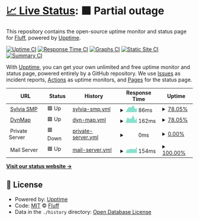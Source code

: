 # [📈 Live Status](https://status.sylvy.me): <!--live status--> **🟧 Partial outage**

This repository contains the open-source uptime monitor and status page for [Fluff](https://status.sylvy.me), powered by [Upptime](https://github.com/upptime/upptime).

[![Uptime CI](https://github.com/fluff663/SylviaSMPStatus/workflows/Uptime%20CI/badge.svg)](https://github.com/fluff663/SylviaSMPStatus/actions?query=workflow%3A%22Uptime+CI%22)
[![Response Time CI](https://github.com/fluff663/SylviaSMPStatus/workflows/Response%20Time%20CI/badge.svg)](https://github.com/fluff663/SylviaSMPStatus/actions?query=workflow%3A%22Response+Time+CI%22)
[![Graphs CI](https://github.com/fluff663/SylviaSMPStatus/workflows/Graphs%20CI/badge.svg)](https://github.com/fluff663/SylviaSMPStatus/actions?query=workflow%3A%22Graphs+CI%22)
[![Static Site CI](https://github.com/fluff663/SylviaSMPStatus/workflows/Static%20Site%20CI/badge.svg)](https://github.com/fluff663/SylviaSMPStatus/actions?query=workflow%3A%22Static+Site+CI%22)
[![Summary CI](https://github.com/fluff663/SylviaSMPStatus/workflows/Summary%20CI/badge.svg)](https://github.com/fluff663/SylviaSMPStatus/actions?query=workflow%3A%22Summary+CI%22)

With [Upptime](https://upptime.js.org), you can get your own unlimited and free uptime monitor and status page, powered entirely by a GitHub repository. We use [Issues](https://github.com/fluff663/SylviaSMPStatus/issues) as incident reports, [Actions](https://github.com/fluff663/SylviaSMPStatus/actions) as uptime monitors, and [Pages](https://status.sylvy.me) for the status page.

<!--start: status pages-->
<!-- This summary is generated by Upptime (https://github.com/upptime/upptime) -->
<!-- Do not edit this manually, your changes will be overwritten -->
<!-- prettier-ignore -->
| URL | Status | History | Response Time | Uptime |
| --- | ------ | ------- | ------------- | ------ |
| <img alt="" src="https://icons.duckduckgo.com/ip3/null.ico" height="13"> [Sylvia SMP](play.sylvy.me) | 🟩 Up | [sylvia-smp.yml](https://github.com/Fluff663/SylviaSMPStatus/commits/HEAD/history/sylvia-smp.yml) | <details><summary><img alt="Response time graph" src="./graphs/sylvia-smp/response-time-week.png" height="20"> 86ms</summary><br><a href="https://status.sylvy.me/history/sylvia-smp"><img alt="Response time 79" src="https://img.shields.io/endpoint?url=https%3A%2F%2Fraw.githubusercontent.com%2FFluff663%2FSylviaSMPStatus%2FHEAD%2Fapi%2Fsylvia-smp%2Fresponse-time.json"></a><br><a href="https://status.sylvy.me/history/sylvia-smp"><img alt="24-hour response time 106" src="https://img.shields.io/endpoint?url=https%3A%2F%2Fraw.githubusercontent.com%2FFluff663%2FSylviaSMPStatus%2FHEAD%2Fapi%2Fsylvia-smp%2Fresponse-time-day.json"></a><br><a href="https://status.sylvy.me/history/sylvia-smp"><img alt="7-day response time 86" src="https://img.shields.io/endpoint?url=https%3A%2F%2Fraw.githubusercontent.com%2FFluff663%2FSylviaSMPStatus%2FHEAD%2Fapi%2Fsylvia-smp%2Fresponse-time-week.json"></a><br><a href="https://status.sylvy.me/history/sylvia-smp"><img alt="30-day response time 73" src="https://img.shields.io/endpoint?url=https%3A%2F%2Fraw.githubusercontent.com%2FFluff663%2FSylviaSMPStatus%2FHEAD%2Fapi%2Fsylvia-smp%2Fresponse-time-month.json"></a><br><a href="https://status.sylvy.me/history/sylvia-smp"><img alt="1-year response time 79" src="https://img.shields.io/endpoint?url=https%3A%2F%2Fraw.githubusercontent.com%2FFluff663%2FSylviaSMPStatus%2FHEAD%2Fapi%2Fsylvia-smp%2Fresponse-time-year.json"></a></details> | <details><summary><a href="https://status.sylvy.me/history/sylvia-smp">78.05%</a></summary><a href="https://status.sylvy.me/history/sylvia-smp"><img alt="All-time uptime 96.60%" src="https://img.shields.io/endpoint?url=https%3A%2F%2Fraw.githubusercontent.com%2FFluff663%2FSylviaSMPStatus%2FHEAD%2Fapi%2Fsylvia-smp%2Fuptime.json"></a><br><a href="https://status.sylvy.me/history/sylvia-smp"><img alt="24-hour uptime 100.00%" src="https://img.shields.io/endpoint?url=https%3A%2F%2Fraw.githubusercontent.com%2FFluff663%2FSylviaSMPStatus%2FHEAD%2Fapi%2Fsylvia-smp%2Fuptime-day.json"></a><br><a href="https://status.sylvy.me/history/sylvia-smp"><img alt="7-day uptime 78.05%" src="https://img.shields.io/endpoint?url=https%3A%2F%2Fraw.githubusercontent.com%2FFluff663%2FSylviaSMPStatus%2FHEAD%2Fapi%2Fsylvia-smp%2Fuptime-week.json"></a><br><a href="https://status.sylvy.me/history/sylvia-smp"><img alt="30-day uptime 88.26%" src="https://img.shields.io/endpoint?url=https%3A%2F%2Fraw.githubusercontent.com%2FFluff663%2FSylviaSMPStatus%2FHEAD%2Fapi%2Fsylvia-smp%2Fuptime-month.json"></a><br><a href="https://status.sylvy.me/history/sylvia-smp"><img alt="1-year uptime 96.60%" src="https://img.shields.io/endpoint?url=https%3A%2F%2Fraw.githubusercontent.com%2FFluff663%2FSylviaSMPStatus%2FHEAD%2Fapi%2Fsylvia-smp%2Fuptime-year.json"></a></details>
| <img alt="" src="https://icons.duckduckgo.com/ip3/dynmap.sylvy.me.ico" height="13"> [DynMap](http://dynmap.sylvy.me) | 🟩 Up | [dyn-map.yml](https://github.com/Fluff663/SylviaSMPStatus/commits/HEAD/history/dyn-map.yml) | <details><summary><img alt="Response time graph" src="./graphs/dyn-map/response-time-week.png" height="20"> 162ms</summary><br><a href="https://status.sylvy.me/history/dyn-map"><img alt="Response time 183" src="https://img.shields.io/endpoint?url=https%3A%2F%2Fraw.githubusercontent.com%2FFluff663%2FSylviaSMPStatus%2FHEAD%2Fapi%2Fdyn-map%2Fresponse-time.json"></a><br><a href="https://status.sylvy.me/history/dyn-map"><img alt="24-hour response time 175" src="https://img.shields.io/endpoint?url=https%3A%2F%2Fraw.githubusercontent.com%2FFluff663%2FSylviaSMPStatus%2FHEAD%2Fapi%2Fdyn-map%2Fresponse-time-day.json"></a><br><a href="https://status.sylvy.me/history/dyn-map"><img alt="7-day response time 162" src="https://img.shields.io/endpoint?url=https%3A%2F%2Fraw.githubusercontent.com%2FFluff663%2FSylviaSMPStatus%2FHEAD%2Fapi%2Fdyn-map%2Fresponse-time-week.json"></a><br><a href="https://status.sylvy.me/history/dyn-map"><img alt="30-day response time 173" src="https://img.shields.io/endpoint?url=https%3A%2F%2Fraw.githubusercontent.com%2FFluff663%2FSylviaSMPStatus%2FHEAD%2Fapi%2Fdyn-map%2Fresponse-time-month.json"></a><br><a href="https://status.sylvy.me/history/dyn-map"><img alt="1-year response time 183" src="https://img.shields.io/endpoint?url=https%3A%2F%2Fraw.githubusercontent.com%2FFluff663%2FSylviaSMPStatus%2FHEAD%2Fapi%2Fdyn-map%2Fresponse-time-year.json"></a></details> | <details><summary><a href="https://status.sylvy.me/history/dyn-map">78.05%</a></summary><a href="https://status.sylvy.me/history/dyn-map"><img alt="All-time uptime 96.62%" src="https://img.shields.io/endpoint?url=https%3A%2F%2Fraw.githubusercontent.com%2FFluff663%2FSylviaSMPStatus%2FHEAD%2Fapi%2Fdyn-map%2Fuptime.json"></a><br><a href="https://status.sylvy.me/history/dyn-map"><img alt="24-hour uptime 100.00%" src="https://img.shields.io/endpoint?url=https%3A%2F%2Fraw.githubusercontent.com%2FFluff663%2FSylviaSMPStatus%2FHEAD%2Fapi%2Fdyn-map%2Fuptime-day.json"></a><br><a href="https://status.sylvy.me/history/dyn-map"><img alt="7-day uptime 78.05%" src="https://img.shields.io/endpoint?url=https%3A%2F%2Fraw.githubusercontent.com%2FFluff663%2FSylviaSMPStatus%2FHEAD%2Fapi%2Fdyn-map%2Fuptime-week.json"></a><br><a href="https://status.sylvy.me/history/dyn-map"><img alt="30-day uptime 88.27%" src="https://img.shields.io/endpoint?url=https%3A%2F%2Fraw.githubusercontent.com%2FFluff663%2FSylviaSMPStatus%2FHEAD%2Fapi%2Fdyn-map%2Fuptime-month.json"></a><br><a href="https://status.sylvy.me/history/dyn-map"><img alt="1-year uptime 96.62%" src="https://img.shields.io/endpoint?url=https%3A%2F%2Fraw.githubusercontent.com%2FFluff663%2FSylviaSMPStatus%2FHEAD%2Fapi%2Fdyn-map%2Fuptime-year.json"></a></details>
| <img alt="" src="https://icons.duckduckgo.com/ip3/null.ico" height="13"> Private Server | 🟥 Down | [private-server.yml](https://github.com/Fluff663/SylviaSMPStatus/commits/HEAD/history/private-server.yml) | <details><summary><img alt="Response time graph" src="./graphs/private-server/response-time-week.png" height="20"> 0ms</summary><br><a href="https://status.sylvy.me/history/private-server"><img alt="Response time 57" src="https://img.shields.io/endpoint?url=https%3A%2F%2Fraw.githubusercontent.com%2FFluff663%2FSylviaSMPStatus%2FHEAD%2Fapi%2Fprivate-server%2Fresponse-time.json"></a><br><a href="https://status.sylvy.me/history/private-server"><img alt="24-hour response time 0" src="https://img.shields.io/endpoint?url=https%3A%2F%2Fraw.githubusercontent.com%2FFluff663%2FSylviaSMPStatus%2FHEAD%2Fapi%2Fprivate-server%2Fresponse-time-day.json"></a><br><a href="https://status.sylvy.me/history/private-server"><img alt="7-day response time 0" src="https://img.shields.io/endpoint?url=https%3A%2F%2Fraw.githubusercontent.com%2FFluff663%2FSylviaSMPStatus%2FHEAD%2Fapi%2Fprivate-server%2Fresponse-time-week.json"></a><br><a href="https://status.sylvy.me/history/private-server"><img alt="30-day response time 0" src="https://img.shields.io/endpoint?url=https%3A%2F%2Fraw.githubusercontent.com%2FFluff663%2FSylviaSMPStatus%2FHEAD%2Fapi%2Fprivate-server%2Fresponse-time-month.json"></a><br><a href="https://status.sylvy.me/history/private-server"><img alt="1-year response time 57" src="https://img.shields.io/endpoint?url=https%3A%2F%2Fraw.githubusercontent.com%2FFluff663%2FSylviaSMPStatus%2FHEAD%2Fapi%2Fprivate-server%2Fresponse-time-year.json"></a></details> | <details><summary><a href="https://status.sylvy.me/history/private-server">0.00%</a></summary><a href="https://status.sylvy.me/history/private-server"><img alt="All-time uptime 39.13%" src="https://img.shields.io/endpoint?url=https%3A%2F%2Fraw.githubusercontent.com%2FFluff663%2FSylviaSMPStatus%2FHEAD%2Fapi%2Fprivate-server%2Fuptime.json"></a><br><a href="https://status.sylvy.me/history/private-server"><img alt="24-hour uptime 0.00%" src="https://img.shields.io/endpoint?url=https%3A%2F%2Fraw.githubusercontent.com%2FFluff663%2FSylviaSMPStatus%2FHEAD%2Fapi%2Fprivate-server%2Fuptime-day.json"></a><br><a href="https://status.sylvy.me/history/private-server"><img alt="7-day uptime 0.00%" src="https://img.shields.io/endpoint?url=https%3A%2F%2Fraw.githubusercontent.com%2FFluff663%2FSylviaSMPStatus%2FHEAD%2Fapi%2Fprivate-server%2Fuptime-week.json"></a><br><a href="https://status.sylvy.me/history/private-server"><img alt="30-day uptime 0.00%" src="https://img.shields.io/endpoint?url=https%3A%2F%2Fraw.githubusercontent.com%2FFluff663%2FSylviaSMPStatus%2FHEAD%2Fapi%2Fprivate-server%2Fuptime-month.json"></a><br><a href="https://status.sylvy.me/history/private-server"><img alt="1-year uptime 39.13%" src="https://img.shields.io/endpoint?url=https%3A%2F%2Fraw.githubusercontent.com%2FFluff663%2FSylviaSMPStatus%2FHEAD%2Fapi%2Fprivate-server%2Fuptime-year.json"></a></details>
| <img alt="" src="https://icons.duckduckgo.com/ip3/null.ico" height="13"> Mail Server | 🟩 Up | [mail-server.yml](https://github.com/Fluff663/SylviaSMPStatus/commits/HEAD/history/mail-server.yml) | <details><summary><img alt="Response time graph" src="./graphs/mail-server/response-time-week.png" height="20"> 154ms</summary><br><a href="https://status.sylvy.me/history/mail-server"><img alt="Response time 213" src="https://img.shields.io/endpoint?url=https%3A%2F%2Fraw.githubusercontent.com%2FFluff663%2FSylviaSMPStatus%2FHEAD%2Fapi%2Fmail-server%2Fresponse-time.json"></a><br><a href="https://status.sylvy.me/history/mail-server"><img alt="24-hour response time 241" src="https://img.shields.io/endpoint?url=https%3A%2F%2Fraw.githubusercontent.com%2FFluff663%2FSylviaSMPStatus%2FHEAD%2Fapi%2Fmail-server%2Fresponse-time-day.json"></a><br><a href="https://status.sylvy.me/history/mail-server"><img alt="7-day response time 154" src="https://img.shields.io/endpoint?url=https%3A%2F%2Fraw.githubusercontent.com%2FFluff663%2FSylviaSMPStatus%2FHEAD%2Fapi%2Fmail-server%2Fresponse-time-week.json"></a><br><a href="https://status.sylvy.me/history/mail-server"><img alt="30-day response time 228" src="https://img.shields.io/endpoint?url=https%3A%2F%2Fraw.githubusercontent.com%2FFluff663%2FSylviaSMPStatus%2FHEAD%2Fapi%2Fmail-server%2Fresponse-time-month.json"></a><br><a href="https://status.sylvy.me/history/mail-server"><img alt="1-year response time 213" src="https://img.shields.io/endpoint?url=https%3A%2F%2Fraw.githubusercontent.com%2FFluff663%2FSylviaSMPStatus%2FHEAD%2Fapi%2Fmail-server%2Fresponse-time-year.json"></a></details> | <details><summary><a href="https://status.sylvy.me/history/mail-server">100.00%</a></summary><a href="https://status.sylvy.me/history/mail-server"><img alt="All-time uptime 99.42%" src="https://img.shields.io/endpoint?url=https%3A%2F%2Fraw.githubusercontent.com%2FFluff663%2FSylviaSMPStatus%2FHEAD%2Fapi%2Fmail-server%2Fuptime.json"></a><br><a href="https://status.sylvy.me/history/mail-server"><img alt="24-hour uptime 100.00%" src="https://img.shields.io/endpoint?url=https%3A%2F%2Fraw.githubusercontent.com%2FFluff663%2FSylviaSMPStatus%2FHEAD%2Fapi%2Fmail-server%2Fuptime-day.json"></a><br><a href="https://status.sylvy.me/history/mail-server"><img alt="7-day uptime 100.00%" src="https://img.shields.io/endpoint?url=https%3A%2F%2Fraw.githubusercontent.com%2FFluff663%2FSylviaSMPStatus%2FHEAD%2Fapi%2Fmail-server%2Fuptime-week.json"></a><br><a href="https://status.sylvy.me/history/mail-server"><img alt="30-day uptime 98.69%" src="https://img.shields.io/endpoint?url=https%3A%2F%2Fraw.githubusercontent.com%2FFluff663%2FSylviaSMPStatus%2FHEAD%2Fapi%2Fmail-server%2Fuptime-month.json"></a><br><a href="https://status.sylvy.me/history/mail-server"><img alt="1-year uptime 99.42%" src="https://img.shields.io/endpoint?url=https%3A%2F%2Fraw.githubusercontent.com%2FFluff663%2FSylviaSMPStatus%2FHEAD%2Fapi%2Fmail-server%2Fuptime-year.json"></a></details>

<!--end: status pages-->

[**Visit our status website →**](https://status.sylvy.me)

## 📄 License

- Powered by: [Upptime](https://github.com/upptime/upptime)
- Code: [MIT](./LICENSE) © [Fluff](https://status.sylvy.me)
- Data in the `./history` directory: [Open Database License](https://opendatacommons.org/licenses/odbl/1-0/)
